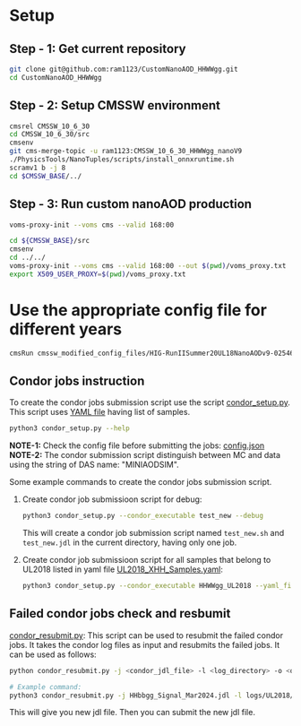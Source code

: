 # Setup

<!-- ```bash
cmsrel CMSSW_10_6_30
cd CMSSW_10_6_30/src
cmsenv
git cms-addpkg PhysicsTools

# copy `NanoTuples` directory from https://github.com/gqlcms/Customized_NanoAOD inside `PhysicsTools` directory
git clone git@github.com:gqlcms/Customized_NanoAOD.git /tmp/rasharma/Customized_NanoAOD
cp -r /tmp/rasharma/Customized_NanoAOD/NanoTuples PhysicsTools/
./PhysicsTools/NanoTuples/scripts/install_onnxruntime.sh
scram b -j8
``` -->

## Step - 1: Get current repository

```bash
git clone git@github.com:ram1123/CustomNanoAOD_HHWWgg.git
cd CustomNanoAOD_HHWWgg
```

## Step - 2: Setup CMSSW environment

```bash
cmsrel CMSSW_10_6_30
cd CMSSW_10_6_30/src
cmsenv
git cms-merge-topic -u ram1123:CMSSW_10_6_30_HHWWgg_nanoV9
./PhysicsTools/NanoTuples/scripts/install_onnxruntime.sh
scramv1 b -j 8
cd $CMSSW_BASE/../
```

## Step - 3: Run custom nanoAOD production

```bash
voms-proxy-init --voms cms --valid 168:00

cd ${CMSSW_BASE}/src
cmsenv
cd ../../
voms-proxy-init --voms cms --valid 168:00 --out $(pwd)/voms_proxy.txt
export X509_USER_PROXY=$(pwd)/voms_proxy.txt
```

# Use the appropriate config file for different years
```bash
cmsRun cmssw_modified_config_files/HIG-RunIISummer20UL18NanoAODv9-02546_1_cfg.py maxEvents=-1 inputFiles=/store/mc/RunIISummer20UL18MiniAODv2/GluGluToRadionToHHTo2G2WTo2G4Q_M-1000_TuneCP5_PSWeights_narrow_13TeV-madgraph-pythia8/MINIAODSIM/106X_upgrade2018_realistic_v16_L1v1-v2/50000/04D3FBF0-A539-5143-9A1C-8D42A1D54C88.root  outputFile=HIG-RunIISummer20UL18NanoAODv9-02546.root
```

## Condor jobs instruction

To create the condor jobs submission script use the script [condor_setup.py](condor_setup.py). This script uses [YAML file](yaml_files/UL2018_XHH_Samples.yaml) having list of samples.

```bash
python3 condor_setup.py --help
```

**NOTE-1:** Check the config file before submitting the jobs: [config.json](config/config.json)
**NOTE-2:** The condor submission script distinguish between MC and data using the string of DAS name: "MINIAODSIM".

Some example commands to create the condor jobs submission script.

1. Create condor job submissioon script for debug:

    ```bash
    python3 condor_setup.py --condor_executable test_new --debug
    ```

    This will create a condor job submission script named `test_new.sh` and `test_new.jdl` in the current directory, having only one job.

2. Create condor job submissioon script for all samples that belong to UL2018 listed in yaml file [UL2018_XHH_Samples.yaml](yaml_files/UL2018_XHH_Samples.yaml):


    ```bash
    python3 condor_setup.py --condor_executable HHWWgg_UL2018 --yaml_file UL2018_XHH_Samples.yaml --year UL2018
    ```

## Failed condor jobs check and resbumit

[condor_resubmit.py](condor_resubmit.py): This script can be used to resubmit the failed condor jobs. It takes the condor log files as input and resubmits the failed jobs. It can be used as follows:

```bash
python condor_resubmit.py -j <condor_jdl_file> -l <log_directory> -o <output_directory> -n <resubmission_count>

# Example command:
python3 condor_resubmit.py -j HHbbgg_Signal_Mar2024.jdl -l logs/UL2018/EGamma_Run2018A/ -o /eos/user/r/rasharma/post_doc_ihep/double-higgs/nanoAODnTuples/nanoAOD_Mar2024/UL2018/EGamma_Run2018A -n 1
```

This will give you new jdl file. Then you can submit the new jdl file.
